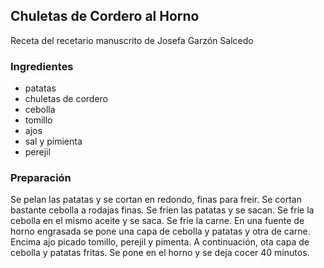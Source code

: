 ## Chuletas de Cordero al Horno

Receta del recetario manuscrito de Josefa Garzón Salcedo

### Ingredientes

- patatas
- chuletas de cordero
- cebolla
- tomillo
- ajos
- sal y pimienta
- perejil

### Preparación

Se pelan las patatas y se cortan  en redondo, finas para freir.
Se cortan bastante cebolla a rodajas finas.
Se fríen las patatas y se sacan.
Se fríe la cebolla en el mismo aceite y se saca.
Se fríe la carne.
En una fuente de horno engrasada se pone una capa de cebolla y patatas y otra de carne.
Encima ajo picado tomillo, perejil y pimenta.
A continuación, ota capa de cebolla y patatas fritas.
Se pone en el horno y se deja cocer 40 minutos.





